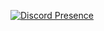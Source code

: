 [![Discord Presence](https://lanyard-profile-readme.vercel.app/api/1195096721433317416?theme=dark&animated=false)](https://discord.com/users/1195096721433317416)
